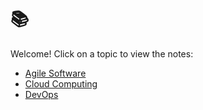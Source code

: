 # 📚 

Welcome! Click on a topic to view the notes:

- [Agile Software](./Agile/Readme.md)
- [Cloud Computing](./Cloud_Computing/Readme.md)
- [DevOps](./DevOps/Readme.md)

